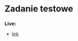 # Zadanie testowe

### Live:
- [link](https://bartekmajster.github.io/zadanie-testowe/build/index.html)
